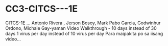 # CC3-CITCS---1E
CITCS-1E ...  Antonio Rivera , Jerson Bosoy, Mark Pabo Garcia, Godwinhur Ordono, Michale Gay-yaman
Video Walkthrough - 10 days instead of 30 days 
                    1 virus per day instead of 10 virus per day 
Para maipakita po sa iisang video...
